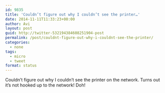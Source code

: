 ```yaml
---
id: 9835
title: 'Couldn’t figure out why I couldn’t see the printer…'
date: 2014-11-11T11:33:23+00:00
author: Avi
layout: post
guid: http://twitter-532194384608251904-post
permalink: /post/couldnt-figure-out-why-i-couldnt-see-the-printer/
categories:
  - none
tags:
  - micro
  - tweet
format: status
---
```

Couldn’t figure out why I couldn’t see the printer on the network. Turns out it’s not hooked up to the network! Doh!